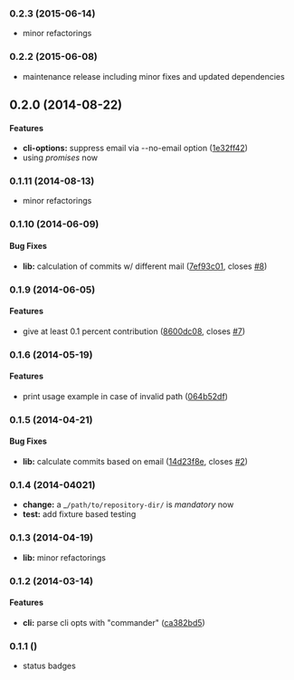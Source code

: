 <a name="0.2.3"></a>
### 0.2.3 (2015-06-14)

* minor refactorings


<a name="0.2.2"></a>
### 0.2.2 (2015-06-08)

* maintenance release including minor fixes and updated dependencies


<a name="0.2.0"></a>
## 0.2.0 (2014-08-22)


#### Features

* **cli-options:** suppress email via --no-email option ([1e32ff42](https://github.com/vweevers/git-sorted-contributors/commit/1e32ff42cff94022a75acc4286e6d84db8d538a4))
* using _promises_ now

<a name="0.1.11"></a>
### 0.1.11 (2014-08-13)

* minor refactorings


<a name="0.1.10"></a>
### 0.1.10 (2014-06-09)


#### Bug Fixes

* **lib:** calculation of commits w/ different mail ([7ef93c01](https://github.com/vweevers/git-sorted-contributors/commit/7ef93c01c86a873b999b86583da37147c1dcc321), closes [#8](https://github.com/vweevers/git-sorted-contributors/issues/8))


<a name="0.1.9"></a>
### 0.1.9 (2014-06-05)


#### Features

* give at least 0.1 percent contribution ([8600dc08](https://github.com/vweevers/git-sorted-contributors/commit/8600dc084d87ed51e5e7328e5278852d5984856c), closes [#7](https://github.com/vweevers/git-sorted-contributors/issues/7))


<a name="0.1.6"></a>
### 0.1.6 (2014-05-19)


#### Features

* print usage example in case of invalid path ([064b52df](https://github.com/vweevers/git-sorted-contributors/commit/064b52df4740f9b3537449c850b663cf2178c34f))


<a name="0.1.5"></a>
### 0.1.5 (2014-04-21)


#### Bug Fixes

* **lib:** calculate commits based on email ([14d23f8e](https://github.com/vweevers/git-sorted-contributors/commit/14d23f8efba0502214e8150a1bf1f6789b1022e3), closes [#2](https://github.com/vweevers/git-sorted-contributors/issues/2))


<a name="0.1.4"></a>

### 0.1.4 (2014-04021)
* **change:** a _`/path/to/repository-dir/` is _mandatory_ now
* **test:** add fixture based testing

<a name="0.1.4"></a>

### 0.1.3 (2014-04-19)
* **lib:** minor refactorings


<a name="0.1.2"></a>

### 0.1.2 (2014-03-14)

#### Features

* **cli:** parse cli opts with "commander" ([ca382bd5](git://github.com/vweevers/git-sorted-contributors/commit/ca382bd5533e6eabb0ce1b5f11bb533c1b6d2840))


<a name="0.1.1"></a>

### 0.1.1 ()
* status badges
